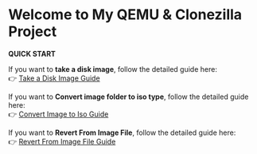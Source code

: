 
# Welcome to My QEMU & Clonezilla Project


**QUICK START**

If you want to **take a disk image**, follow the detailed guide here:  
👉 [Take a Disk Image Guide](md/take%20a%20image%20from%20disks.md)

If you want to **Convert image folder to iso type**, follow the detailed guide here:  
👉 [Convert Image to Iso Guide](md/ConvertImageToIso.md)


If you want to **Revert From Image File**, follow the detailed guide here:  
👉 [Revert From Image File Guide](md/RevertFromImageFile.md)
